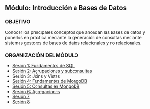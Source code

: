  
## Módulo: Introducción a Bases de Datos

### OBJETIVO 

Conocer los principales conceptos que ahondan las bases de datos y ponerlos en práctica mediante la generación de consultas mediante sistemas gestores de bases de datos relacionales y no relacionales.						

 ### ORGANIZACIÓN DEL MÓDULO 
 
 - [Sesión 1: Fundamentos de SQL](Sesion-01/Readme.md) 
 - [Sesión 2: Agrupaciones y subconsultas](Sesion-02/Readme.md) 
 - [Sesión 3: Joins y Vistas](Sesion-03/Readme.md) 
 - [Sesión 4: Fundamentos de MongoDB](Sesion-04/Readme.md) 
 - [Sesión 5: Consultas en MongoDB](Sesion-05/Readme.md) 
 - [Sesión 6: Agregaciones](Sesion-06/Readme.md) 
 - [Sesión 7]() 
 - [Sesión 8]()
